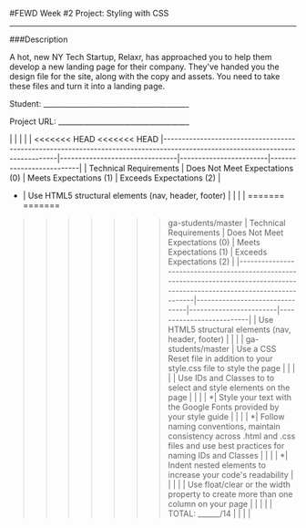 #FEWD Week #2 Project: Styling with CSS

---


###Description


A hot, new NY Tech Startup, Relaxr, has approached you to help them develop a new landing page for their company. They've handed you the design file for the site, along with the copy and assets. You need to take these files and turn it into a landing page.

Student: ________________________________________

Project URL: ____________________________________


|                                                                                                                               |                                |                        |                          |
<<<<<<< HEAD
<<<<<<< HEAD
|-------------------------------------------------------------------------------------------------------------------------------|--------------------------------|------------------------|--------------------------|
| Technical Requirements                                                                                                        | Does Not  Meet Expectations (0) | Meets Expectations (1) | Exceeds Expectations (2) |
* | Use HTML5 structural elements (nav, header, footer)                                                                           |                                |                        |                          |
=======
=======
>>>>>>> ga-students/master
| Technical Requirements                                                                                                        | Does Not Meet Expectations (0) | Meets Expectations (1) | Exceeds Expectations (2) |
|-------------------------------------------------------------------------------------------------------------------------------|--------------------------------|------------------------|--------------------------|
| Use HTML5 structural elements (nav, header, footer)                                                                           |                                |                        |                          |
>>>>>>> ga-students/master
| Use a CSS Reset file in addition to your style.css file to style the page                                                     |                                |                        |                          |
| Use IDs and Classes to to select and style elements on the page                                                               |                                |                        |                          |
*| Style your text with the Google Fonts provided by your style guide                                                            |                                |                        |                          |
*| Follow naming conventions, maintain consistency across .html and .css files and use best practices for naming IDs and Classes |                                |                        |                          |
*| Indent nested elements to increase your code's readability                                                                    |                                |                        |                          |
| Use float/clear or the width property to create more than one column on your page                                             |                                |                        |                          |
| TOTAL: ______/14                                                                                                              |                                |                        |                          |